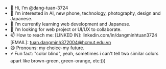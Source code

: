 - 👋 Hi, I’m @dang-tuan-3724
- 👀 I’m interested in AI, new phone, technology, photography, design and Japanese.
- 🌱 I’m currently learning web development and Japanese.
- 💞️ I’m looking for web project or UI/UX to collaborate.
- 📫 How to reach me: [LINKED IN]: linkedin.com/in/dangminhtuan3724 [EMAIL]: tuan.dangminh372004@hcmut.edu.vn
- 😄 Pronouns: my choice-my future.
- ⚡ Fun fact: "color blind", yeah, sometimes i can't tell two similar colors apart like brown-green, green-orange, etc:)))

<!---
dang-tuan-3724/dang-tuan-3724 is a ✨ special ✨ repository because its `README.md` (this file) appears on your GitHub profile.
You can click the Preview link to take a look at your changes.
--->
